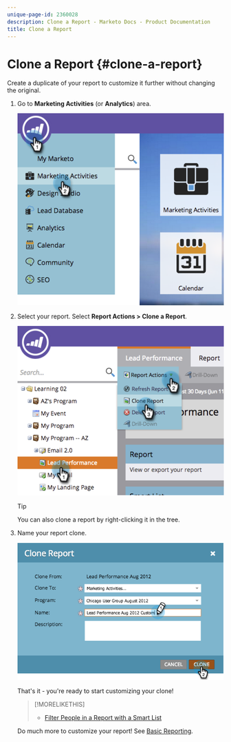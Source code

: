 ```yaml
---
unique-page-id: 2360028
description: Clone a Report - Marketo Docs - Product Documentation
title: Clone a Report
---
```


# Clone a Report {#clone-a-report}

Create a duplicate of your report to customize it further without changing the original.

1. Go to **Marketing Activities** (or **Analytics**) area.

   ![](assets/image2014-9-16-14-3a23-3a46.png)

1. Select your report. Select **Report Actions > Clone a Report**.

   ![](assets/image2014-9-16-14-3a23-3a53.png)

   >[!TIP]
   >
   >You can also clone a report by right-clicking it in the tree.

1. Name your report clone.

   ![](assets/image2014-9-16-14-3a23-3a57.png)

   That's it - you're ready to start customizing your clone!

   >[!MORELIKETHIS]
   >
   >
   >    
   >    
   >    * [Filter People in a Report with a Smart List](../../../../product-docs/reporting/basic-reporting/editing-reports/filter-people-in-a-report-with-a-smart-list.md)
   >    
   >

   Do much more to customize your report! See  [Basic Reporting](https://docs.marketo.com/display/docs/basic+reporting).

